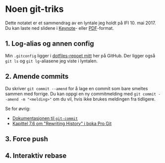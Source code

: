 # Noen git-triks

Dette notatet er et sammendrag av en lyntale jeg holdt på IFI 10. mai 2017. Du kan laste ned slidene i [Keynote](Slides.key)- eller [PDF](Slides.pdf)-format.

## 1. Log-alias og annen config

Min `.gitconfig` ligger i [dotfiles-repoet mitt](https://github.com/fredva/dotfiles/blob/master/gitconfig) her på GitHub. Der ligger også `git ls` og `git lg`-aliasene jeg viste i lyntalen.

## 2. Amende commits

Du skriver `git commit --amend` for å lage en commit som bare smeltes sammen med forrige. Du kan oppgi en ny commitmelding med `git commit --amend -m "<melding>"` om du vil, hvis ikke brukes meldingen fra tidligere.

Se for øvrig:

- [Dokumentasjonen til `git-commit`](https://git-scm.com/docs/git-commit)
- [Kapittel 7.6 om "Rewriting History" i boka Pro Git](https://git-scm.com/book/en/v2/Git-Tools-Rewriting-History)

## 3. Force push

## 4. Interaktiv rebase



